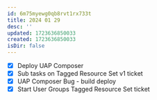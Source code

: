 ```yaml
---
id: 6m75myewg0qb8rvt1rx733t
title: 2024 01 29
desc: ''
updated: 1723636850033
created: 1723636850033
isDir: false
---
```

- [x] Deploy UAP Composer
- [x] Sub tasks on Tagged Resource Set v1 ticket
- [x] UAP Composer Bug - build deploy
- [x] Start User Groups Tagged Resource Set ticket